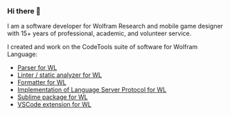 ### Hi there 👋

I am a software developer for Wolfram Research and mobile game designer with 15+ years of professional, academic, and volunteer service.

I created and work on the CodeTools suite of software for Wolfram Language:
* [Parser for WL](https://github.com/WolframResearch/codeparser)
* [Linter / static analyzer for WL](https://github.com/WolframResearch/codeinspector)
* [Formatter for WL](https://github.com/WolframResearch/codeformatter)
* [Implementation of Language Server Protocol for WL](https://github.com/WolframResearch/lspserver)
* [Sublime package for WL](https://github.com/WolframResearch/Sublime-WolframLanguage)
* [VSCode extension for WL](https://github.com/WolframResearch/vscode-wolfram)
